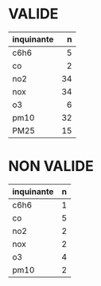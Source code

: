 
# VALIDE

|inquinante |  n|
|:----------|--:|
|c6h6       |  5|
|co         |  2|
|no2        | 34|
|nox        | 34|
|o3         |  6|
|pm10       | 32|
|PM25       | 15|

# NON VALIDE

|inquinante |  n|
|:----------|--:|
|c6h6       |  1|
|co         |  5|
|no2        |  2|
|nox        |  2|
|o3         |  4|
|pm10       |  2|
